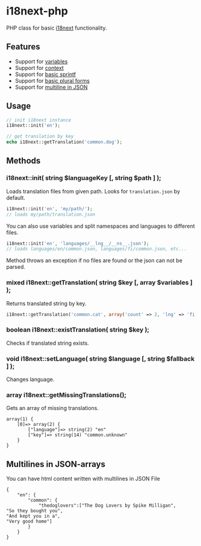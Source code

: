 i18next-php
===================
PHP class for basic [i18next](https://github.com/jamuhl/i18next) functionality.

## Features

- Support for [variables](http://i18next.com/pages/doc_features.html#interpolation)
- Support for [context](http://i18next.com/pages/doc_features.html#context)
- Support for [basic sprintf](http://i18next.com/pages/doc_features.html#sprintf)
- Support for [basic plural forms](http://i18next.com/pages/doc_features.html#plurals)
- Support for [multiline in JSON](http://i18next.com/pages/doc_features.html)

## Usage

```php
// init i18next instance
i18next::init('en');

// get translation by key
echo i18next::getTranslation('common.dog');
```

## Methods

### i18next::init( string $languageKey [, string $path ] );
Loads translation files from given path. Looks for `translation.json` by default.
```php
i18next::init('en', 'my/path/');
// loads my/path/translation.json
```
You can also use variables and split namespaces and languages to different files.
```php
i18next::init('en', 'languages/__lng__/__ns__.json');
// loads languages/en/common.json, languages/fi/common.json, etc...
```

Method throws an exception if no files are found or the json can not be parsed.

### mixed i18next::getTranslation( string $key [, array $variables ] );
Returns translated string by key.
```php
i18next::getTranslation('common.cat', array('count' => 2, 'lng' => 'fi'));
```

### boolean i18next::existTranslation( string $key );
Checks if translated string exists.

### void i18next::setLanguage( string $language [, string $fallback ] );
Changes language.

### array i18next::getMissingTranslations();
Gets an array of missing translations.
```
array(1) {
    [0]=> array(2) {
        ["language"]=> string(2) "en"
        ["key"]=> string(14) "common.unknown"
    }
}
```

## Multilines in JSON-arrays
You can have html content written with multilines in JSON File
```
{
	"en": {
		"common": {
			"thedoglovers":["The Dog Lovers by Spike Milligan",
"So they bought you",
"And kept you in a",
"Very good home"]
        }
	}
}
```
